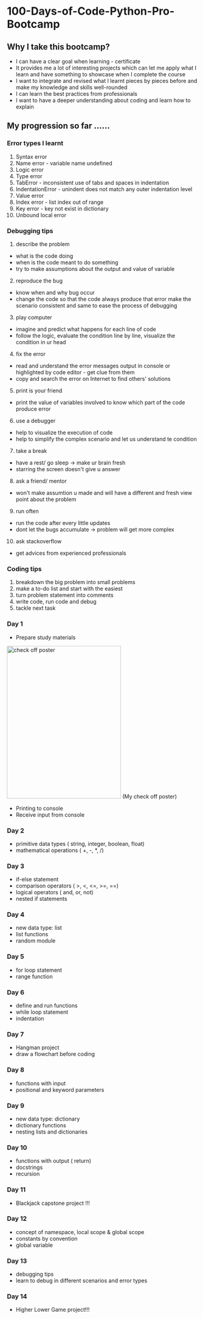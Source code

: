 # 100-Days-of-Code-Python-Pro-Bootcamp

## Why I take this bootcamp?
- I can have a clear goal when learning - certificate
- It provides me a lot of interesting projects which can let me apply what I learn and have something to showcase when I complete the course
- I want to integrate and revised what I learnt pieces by pieces before and make my knowledge and skills well-rounded
- I can learn the best practices from professionals
- I want to have a deeper understanding about coding and learn how to explain

## My progression so far ......

### Error types I learnt
1. Syntax error
2. Name error - variable name undefined
3. Logic error
4. Type error
5. TabError - inconsistent use of tabs and spaces in indentation
6. IndentationError - unindent does not match any outer indentation level
7. Value error
8. Index error - list index out of range
9. Key error - key not exist in dictionary
10. Unbound local error

### Debugging tips
1. describe the problem
- what is the code doing
- when is the code meant to do something
- try to make assumptions about the output and value of variable

2. reproduce the bug
- know when and why bug occur 
- change the code so that the code always produce that error
make the scenario consistent and same to ease the process of debugging

3. play computer
- imagine and predict what happens for each line of code
- follow the logic, evaluate the condition line by line, visualize the condition in ur head

4. fix the error
- read and understand the error messages output in console or highlighted by code editor - get clue from them
- copy and search the error on Internet to find others' solutions

5. print is your friend
- print the value of variables involved to know which part of the code produce error

6. use a debugger
- help to visualize the execution of code
- help to simplify the complex scenario and let us understand te condition

7. take a break
- have a rest/ go sleep -> make ur brain fresh
- starring the screen doesn't give u answer

8. ask a friend/ mentor
-  won't make assumtion u made and will have a different and fresh view point about the problem

9. run often
- run the code after every little updates
- dont let the bugs accumulate -> problem will get more complex

10. ask stackoverflow
- get advices from experienced professionals

### Coding tips
1. breakdown the big problem into small problems
2. make a to-do list and start with the easiest
3. turn problem statement into comments
4. write code, run code and debug
5. tackle next task

### Day 1
- Prepare study materials
<img src="https://user-images.githubusercontent.com/57675016/119217658-23d48a80-bb0e-11eb-984f-f813a64267a4.jpg" width="300px" height="400px" alt="check off poster">
(My check off poster)

- Printing to console
- Receive input from console

### Day 2
- primitive data types ( string, integer, boolean, float)
- mathematical operations ( +, -, *, /)

### Day 3
- if-else statement
- comparison operators ( >, <, <=, >=, ==)
- logical operators ( and, or, not)
- nested if statements

### Day 4
- new data type: list
- list functions
- random module

### Day 5
- for loop statement
- range function

### Day 6
- define and run functions
- while loop statement
- indentation

### Day 7
- Hangman project
- draw a flowchart before coding

### Day 8
- functions with input
- positional and keyword parameters

### Day 9
- new data type: dictionary
- dictionary functions
- nesting lists and dictionaries

### Day 10
- functions with output ( return)
- docstrings
- recursion

### Day 11
- Blackjack capstone project !!!

### Day 12
- concept of namespace, local scope & global scope
- constants by convention
- global variable

### Day 13
- debugging tips
- learn to debug in different scenarios and error types

### Day 14
- Higher Lower Game project!!!
